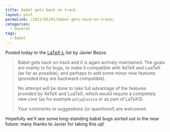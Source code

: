 ```yaml
---
title: babel gets back on track
layout: post
permalink: /2012/05/01/babel-gets-back-on-track/
categories:
  - General
tags:
  - babel
---
```

Posted today to the [LaTeX-L](https://listserv.uni-heidelberg.de/cgi-bin/wa?A0=LATEX-L) list by Javier Bezos

> Babel gets back on track and it is again actively maintained. The goals are mainly to fix bugs, to make it compatible with XeTeX and LuaTeX (as far as possible), and perhaps to add some minor new features (provided they are backward compatible).
>
> No attempt will be done to take full advantage of the features provided by XeTeX and LuaTeX, which would require a completely new core (as for example `polyglossia` or as part of LaTeX3).
>
> Your comments or suggestions (or questions!) are welcomed.

Hopefully we'll see some long-standing babel bugs sorted out in the near future: many thanks to Javier for taking this up!
